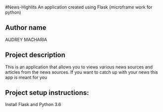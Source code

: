 #News-Highlits
 An application created using Flask (microframe work for python)

 ## Author name
 AUDREY MACHARIA


 ## Project description
 This is an application that allows you to views various news sources and articles from the news sources.
 If you want to catch up with your news this app is meant for you


 ## Project setup instructions:
 Install Flask and Python 3.6